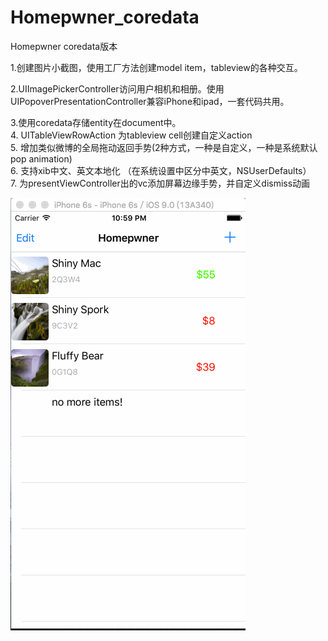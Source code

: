 # Homepwner_coredata
Homepwner coredata版本

1.创建图片小截图，使用工厂方法创建model item，tableview的各种交互。

2.UIImagePickerController访问用户相机和相册。使用UIPopoverPresentationController兼容iPhone和ipad，一套代码共用。

3.使用coredata存储entity在document中。    
4. UITableViewRowAction 为tableview cell创建自定义action     
5.  增加类似微博的全局拖动返回手势(2种方式，一种是自定义，一种是系统默认pop animation)    
6.  支持xib中文、英文本地化 （在系统设置中区分中英文，NSUserDefaults）  
7.  为presentViewController出的vc添加屏幕边缘手势，并自定义dismiss动画




![](https://github.com/sidetlw/Homepwner/blob/master/shot/shotphone.gif)

